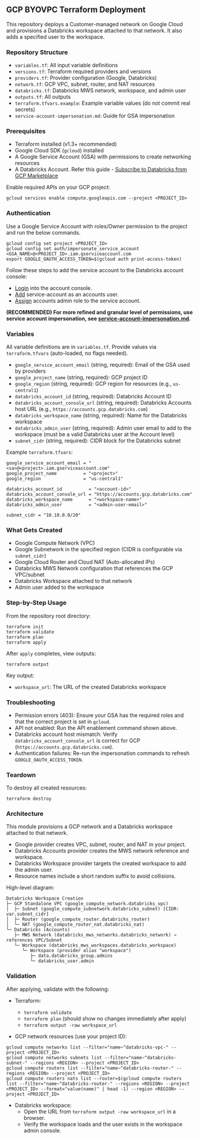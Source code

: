 ## GCP BYOVPC Terraform Deployment

This repository deploys a Customer-managed network on Google Cloud and provisions a Databricks workspace attached to that network. It also adds a specified user to the workspace.

### Repository Structure
- `variables.tf`: All input variable definitions
- `versions.tf`: Terraform required providers and versions
- `providers.tf`: Provider configuration (Google, Databricks)
- `network.tf`: GCP VPC, subnet, router, and NAT resources
- `databricks.tf`: Databricks MWS network, workspace, and admin user
- `outputs.tf`: All outputs
- `terraform.tfvars.example`: Example variable values (do not commit real secrets)
- `service-account-impersonation.md`: Guide for GSA impersonation

### Prerequisites
- Terraform installed (v1.3+ recommended)
- Google Cloud SDK (`gcloud`) installed
- A Google Service Account (GSA) with permissions to create networking resources
- A Databricks Account. Refer this guide - [Subscribe to Databricks from GCP Marketplace](https://docs.databricks.com/gcp/en/admin/account-settings-gcp/create-subscription)

Enable required APIs on your GCP project:
```
gcloud services enable compute.googleapis.com --project <PROJECT_ID>
```

### Authentication
Use a Google Service Account with roles/Owner permission to the project and run the below commands.
```
gcloud config set project <PROJECT_ID>
gcloud config set auth/impersonate_service_account <GSA_NAME>@<PROJECT_ID>.iam.gserviceaccount.com
export GOOGLE_OAUTH_ACCESS_TOKEN=$(gcloud auth print-access-token)

```

Follow these steps to add the service account to the Databricks account console:

- [Login](https://docs.gcp.databricks.com/administration-guide/users-groups/users.html#manage-users-in-your-account) into the account console.
- [Add](https://docs.gcp.databricks.com/administration-guide/users-groups/users.html#add-users-to-your-account-using-the-account-console) service-account as an accounts user.
- [Assign](https://docs.gcp.databricks.com/administration-guide/users-groups/users.html#assign-account-admin-roles-to-a-user) accounts admin role to the service account.

**(RECOMMENDED) For more refined and granular level of permissions, use service account impersonation, see [service-account-impersonation.md](service-account-impersonation.md).**

### Variables
All variable definitions are in `variables.tf`. Provide values via `terraform.tfvars` (auto-loaded, no flags needed).

- `google_service_account_email` (string, required): Email of the GSA used by providers
- `google_project_name` (string, required): GCP project ID
- `google_region` (string, required): GCP region for resources (e.g., `us-central1`)
- `databricks_account_id` (string, required): Databricks Account ID
- `databricks_account_console_url` (string, required): Databricks Accounts host URL (e.g., `https://accounts.gcp.databricks.com`)
- `databricks_workspace_name` (string, required): Name for the Databricks workspace
- `databricks_admin_user` (string, required): Admin user email to add to the workspace (must be a valid Databricks user at the Account level)
 - `subnet_cidr` (string, required): CIDR block for the Databricks subnet

Example `terraform.tfvars`:
```
google_service_account_email = "<sa>@<project>.iam.gserviceaccount.com"
google_project_name          = "<project>"
google_region                = "us-central1"

databricks_account_id          = "<account-id>"
databricks_account_console_url = "https://accounts.gcp.databricks.com"
databricks_workspace_name      = "<workspace-name>"
databricks_admin_user          = "<admin-user-email>"

subnet_cidr = "10.10.0.0/20"
```

### What Gets Created
- Google Compute Network (VPC)
- Google Subnetwork in the specified region (CIDR is configurable via `subnet_cidr`)
- Google Cloud Router and Cloud NAT (Auto-allocated IPs)
- Databricks MWS Network configuration that references the GCP VPC/subnet
- Databricks Workspace attached to that network
- Admin user added to the workspace

### Step-by-Step Usage
From the repository root directory:
```
terraform init
terraform validate
terraform plan
terraform apply
```

After `apply` completes, view outputs:
```
terraform output
```
Key output:
- `workspace_url`: The URL of the created Databricks workspace

### Troubleshooting
- Permission errors (403): Ensure your GSA has the required roles and that the correct project is set in `gcloud`.
- API not enabled: Run the API enablement command shown above.
- Databricks account host mismatch: Verify `databricks_account_console_url` is correct for GCP (`https://accounts.gcp.databricks.com`).
- Authentication failures: Re-run the impersonation commands to refresh `GOOGLE_OAUTH_ACCESS_TOKEN`.

### Teardown
To destroy all created resources:
```
terraform destroy
```


### Architecture
This module provisions a GCP network and a Databricks workspace attached to that network.

- Google provider creates VPC, subnet, router, and NAT in your project.
- Databricks Accounts provider creates the MWS network reference and workspace.
- Databricks Workspace provider targets the created workspace to add the admin user.
- Resource names include a short random suffix to avoid collisions.

High-level diagram:
```
Databricks Workspace Creation
├─ GCP Standalone VPC (google_compute_network.databricks_vpc)
│  ├─ Subnet (google_compute_subnetwork.databricks_subnet) [CIDR: var.subnet_cidr]
│  ├─ Router (google_compute_router.databricks_router)
│  └─ NAT (google_compute_router_nat.databricks_nat)
└─ Databricks (Accounts)
   ├─ MWS Network (databricks_mws_networks.databricks_network) → references VPC/Subnet
   └─ Workspace (databricks_mws_workspaces.databricks_workspace)
      └─ Workspace (provider alias "workspace")
         ├─ data.databricks_group.admins
         └─ databricks_user.admin
```

### Validation
After applying, validate with the following:

- Terraform:
  - `terraform validate`
  - `terraform plan` (should show no changes immediately after apply)
  - `terraform output -raw workspace_url`

- GCP network resources (use your project ID):
```
gcloud compute networks list --filter="name~^databricks-vpc-" --project <PROJECT_ID>
gcloud compute networks subnets list --filter="name~^databricks-subnet-" --regions <REGION> --project <PROJECT_ID>
gcloud compute routers list --filter="name~^databricks-router-" --regions <REGION> --project <PROJECT_ID>
gcloud compute routers nats list --router=$(gcloud compute routers list --filter="name~^databricks-router-" --regions <REGION> --project <PROJECT_ID> --format="value(name)" | head -1) --region <REGION> --project <PROJECT_ID>
```

- Databricks workspace:
  - Open the URL from `terraform output -raw workspace_url` in a browser.
  - Verify the workspace loads and the user exists in the workspace admin console.

